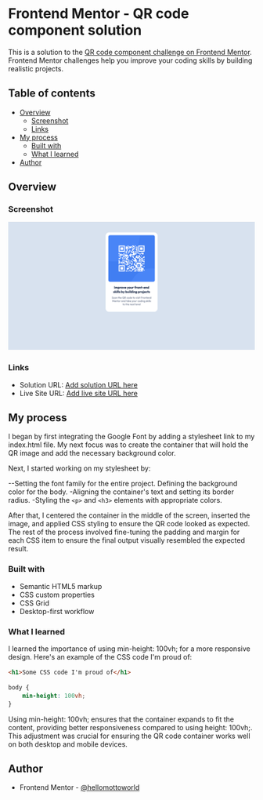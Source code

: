 # Frontend Mentor - QR code component solution

This is a solution to the [QR code component challenge on Frontend Mentor](https://www.frontendmentor.io/challenges/qr-code-component-iux_sIO_H). Frontend Mentor challenges help you improve your coding skills by building realistic projects.

## Table of contents

- [Overview](#overview)
  - [Screenshot](#screenshot)
  - [Links](#links)
- [My process](#my-process)
  - [Built with](#built-with)
  - [What I learned](#what-i-learned)
- [Author](#author)

## Overview

### Screenshot

![Alt](./images/Screenshot.png)

### Links

- Solution URL: [Add solution URL here](https://your-solution-url.com)
- Live Site URL: [Add live site URL here](https://your-live-site-url.com)

## My process

I began by first integrating the Google Font by adding a stylesheet link to my index.html file. My next focus was to create the container that will hold the QR image and add the necessary background color.

Next, I started working on my stylesheet by:

--Setting the font family for the entire project.
Defining the background color for the body.
-Aligning the container's text and setting its border radius.
-Styling the ```<p>``` and ```<h3>``` elements with appropriate colors.

After that, I centered the container in the middle of the screen, inserted the image, and applied CSS styling to ensure the QR code looked as expected. The rest of the process involved fine-tuning the padding and margin for each CSS item to ensure the final output visually resembled the expected result.

### Built with

- Semantic HTML5 markup
- CSS custom properties
- CSS Grid
- Desktop-first workflow

### What I learned

I learned the importance of using min-height: 100vh; for a more responsive design. Here's an example of the CSS code I'm proud of:

```html
<h1>Some CSS code I'm proud of</h1>

```

```css
body {
    min-height: 100vh;
}

```

Using min-height: 100vh; ensures that the container expands to fit the content, providing better responsiveness compared to using height: 100vh;. This adjustment was crucial for ensuring the QR code container works well on both desktop and mobile devices.

## Author

<!-- - Website - [Add your name here](https://www.your-site.com) -->
- Frontend Mentor - [@hellomottoworld](https://www.frontendmentor.io/profile/hellomottoworld)
